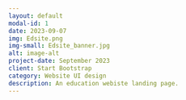 ```yaml
---
layout: default
modal-id: 1
date: 2023-09-07
img: Edsite.png
img-small: Edsite_banner.jpg
alt: image-alt
project-date: September 2023
client: Start Bootstrap
category: Website UI design
description: An education webiste landing page.
---
```

